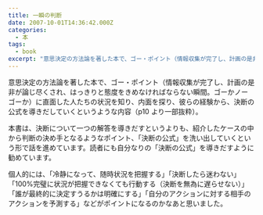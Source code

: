 ```yaml
---
title: 一瞬の判断
date: 2007-10-01T14:36:42.000Z
categories:
  - 本
tags:
  - book
excerpt: "意思決定の方法論を著した本で、ゴー・ポイント（情報収集が完了し、計画の是非が論じ尽くされ、はっきりと態度をきめなければならない瞬間。ゴーかノーゴーか）に直面した人たちの状況を知り、内面を探り、彼らの経験から、決断の公式を導きだしていくというような内容（p10より一部抜粋）。"
---
```


[](http://www.amazon.co.jp/gp/product/4757213751/249-8435951-8869142?ie=UTF8&tag=yutakayamaguc-22&linkCode=xm2&camp=247&creativeASIN=4757213751)意思決定の方法論を著した本で、ゴー・ポイント（情報収集が完了し、計画の是非が論じ尽くされ、はっきりと態度をきめなければならない瞬間。ゴーかノーゴーか）に直面した人たちの状況を知り、内面を探り、彼らの経験から、決断の公式を導きだしていくというような内容（p10 より一部抜粋）。

本書は、決断について一つの解答を導きだすというよりも、紹介したケースの中から判断の決め手となるようなポイント、「決断の公式」を洗い出していくという形で話を進めています。読者にも自分なりの「決断の公式」を導きだすように勧めています。

個人的には、「冷静になって、随時状況を把握する」「決断したら迷わない」「100&#x25;完璧に状況が把握できなくても行動する（決断を無為に遅らせない）」「誰が最終的に決定すうるかは明確にする」「自分のアクションに対する相手のアクションを予測する」などがポイントになるのかなあと思いました。
